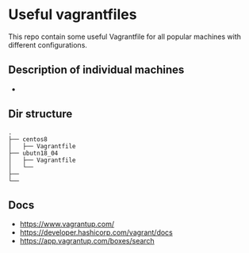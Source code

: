 # Useful vagrantfiles

This repo contain some useful Vagrantfile for all popular machines with different configurations.

## Description of individual machines
- 
## Dir structure

```
.
├── centos8
│   ├── Vagrantfile
├── ubutn18_04
│   ├── Vagrantfile
│   └── 
├── 
└──
```

## Docs
- https://www.vagrantup.com/
- https://developer.hashicorp.com/vagrant/docs
- https://app.vagrantup.com/boxes/search